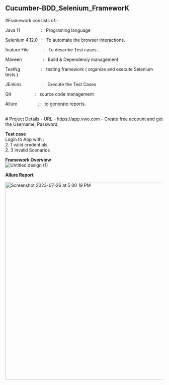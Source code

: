 ## Cucumber-BDD_Selenium_FrameworK

#Framework consists of:-

Java 11  &nbsp;&nbsp;&nbsp;&nbsp;&nbsp;&nbsp;&nbsp;&nbsp;&nbsp;&nbsp;&nbsp;&nbsp;&nbsp;&nbsp;&nbsp;&nbsp;:    &nbsp;&nbsp;Programing language <br />

Selenium 4.12.0  &nbsp;&nbsp;:    &nbsp;&nbsp;To automate the browser interactions.<br />

feature File&nbsp;&nbsp;&nbsp;&nbsp;&nbsp;&nbsp;&nbsp;&nbsp;&nbsp;&nbsp;&nbsp;&nbsp;:    &nbsp;&nbsp;To describe Test cases .<br />

Maveen &nbsp;&nbsp;&nbsp;&nbsp;&nbsp;&nbsp;&nbsp;&nbsp;&nbsp;&nbsp;&nbsp;&nbsp;&nbsp;&nbsp;&nbsp;&nbsp;:    &nbsp;&nbsp;Build & Dependency management<br />

TestNg  &nbsp;&nbsp;&nbsp;&nbsp;&nbsp;&nbsp;&nbsp;&nbsp;&nbsp;&nbsp;&nbsp;&nbsp;&nbsp;&nbsp;&nbsp;&nbsp;:    &nbsp;&nbsp;testing framework ( organize and execute Selenium tests.)<br />

JEnkins  &nbsp;&nbsp;&nbsp;&nbsp;&nbsp;&nbsp;&nbsp;&nbsp;&nbsp;&nbsp;&nbsp;&nbsp;&nbsp;&nbsp;&nbsp;&nbsp;:    &nbsp;&nbsp;Execute the Test Cases<br />

Git      &nbsp;&nbsp;&nbsp;&nbsp;&nbsp;&nbsp;&nbsp;&nbsp;&nbsp;&nbsp;&nbsp;&nbsp;&nbsp;&nbsp;&nbsp;&nbsp;&nbsp;&nbsp;:    &nbsp;&nbsp;source code management<br />

Allure   &nbsp;&nbsp;&nbsp;&nbsp;&nbsp;&nbsp;&nbsp;&nbsp;&nbsp;&nbsp;&nbsp;&nbsp;&nbsp;&nbsp;&nbsp;&nbsp;;:    &nbsp;&nbsp;to generate reports.<br />

<br />
# Project Details
- URL - https://app.vwo.com
- Create free account and get the Username, Password.

**Test case**<br />
Login to App with :<br />
2. 1 valid credentials<br />
2. 3 Invalid Scenarios

**Framework Overview**<br />
![Untitled design (1)](https://github.com/Nikhil-Pophale/Cuccumber-BDD_SeleniumFramework_VWOlogin/assets/141396302/e287db25-fb25-4363-8742-9c00fe5c4365)


**Allure Report**<br />

<img width="629" alt="Screenshot 2023-07-26 at 5 00 19 PM" src="https://github.com/PramodDutta/CucumberBDDSeleniumTestNG/assets/1409610/3d2a1c28-5fdf-48f7-a07d-35cb85e3997e">
